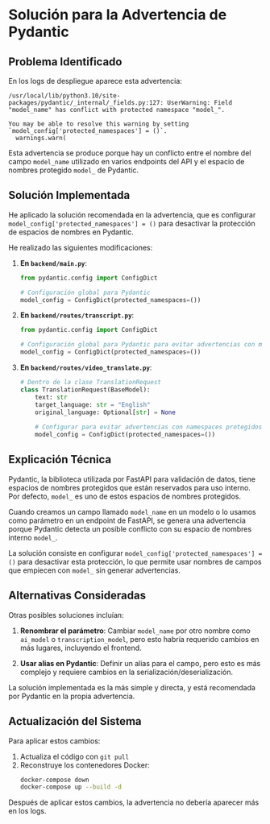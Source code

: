 # Solución para la Advertencia de Pydantic

## Problema Identificado

En los logs de despliegue aparece esta advertencia:

```
/usr/local/lib/python3.10/site-packages/pydantic/_internal/_fields.py:127: UserWarning: Field "model_name" has conflict with protected namespace "model_".

You may be able to resolve this warning by setting `model_config['protected_namespaces'] = ()`.
  warnings.warn(
```

Esta advertencia se produce porque hay un conflicto entre el nombre del campo `model_name` utilizado en varios endpoints del API y el espacio de nombres protegido `model_` de Pydantic.

## Solución Implementada

He aplicado la solución recomendada en la advertencia, que es configurar `model_config['protected_namespaces'] = ()` para desactivar la protección de espacios de nombres en Pydantic.

He realizado las siguientes modificaciones:

1. **En `backend/main.py`**:
   ```python
   from pydantic.config import ConfigDict
   
   # Configuración global para Pydantic
   model_config = ConfigDict(protected_namespaces=())
   ```

2. **En `backend/routes/transcript.py`**:
   ```python
   from pydantic.config import ConfigDict
   
   # Configuración global para Pydantic para evitar advertencias con model_name
   model_config = ConfigDict(protected_namespaces=())
   ```

3. **En `backend/routes/video_translate.py`**:
   ```python
   # Dentro de la clase TranslationRequest
   class TranslationRequest(BaseModel):
       text: str
       target_language: str = "English"
       original_language: Optional[str] = None
       
       # Configurar para evitar advertencias con namespaces protegidos
       model_config = ConfigDict(protected_namespaces=())
   ```

## Explicación Técnica

Pydantic, la biblioteca utilizada por FastAPI para validación de datos, tiene espacios de nombres protegidos que están reservados para uso interno. Por defecto, `model_` es uno de estos espacios de nombres protegidos.

Cuando creamos un campo llamado `model_name` en un modelo o lo usamos como parámetro en un endpoint de FastAPI, se genera una advertencia porque Pydantic detecta un posible conflicto con su espacio de nombres interno `model_`.

La solución consiste en configurar `model_config['protected_namespaces'] = ()` para desactivar esta protección, lo que permite usar nombres de campos que empiecen con `model_` sin generar advertencias.

## Alternativas Consideradas

Otras posibles soluciones incluían:

1. **Renombrar el parámetro**: Cambiar `model_name` por otro nombre como `ai_model` o `transcription_model`, pero esto habría requerido cambios en más lugares, incluyendo el frontend.

2. **Usar alias en Pydantic**: Definir un alias para el campo, pero esto es más complejo y requiere cambios en la serialización/deserialización.

La solución implementada es la más simple y directa, y está recomendada por Pydantic en la propia advertencia.

## Actualización del Sistema

Para aplicar estos cambios:

1. Actualiza el código con `git pull`
2. Reconstruye los contenedores Docker:
   ```bash
   docker-compose down
   docker-compose up --build -d
   ```

Después de aplicar estos cambios, la advertencia no debería aparecer más en los logs. 